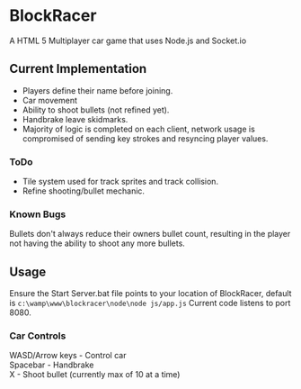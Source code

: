 BlockRacer
==========

A HTML 5 Multiplayer car game that uses Node.js and Socket.io

Current Implementation
----------------------

* Players define their name before joining.
* Car movement
* Ability to shoot bullets (not refined yet).
* Handbrake leave skidmarks.
* Majority of logic is completed on each client, network usage is compromised of sending key strokes and resyncing player values.

### ToDo

* Tile system used for track sprites and track collision.
* Refine shooting/bullet mechanic.

### Known Bugs
Bullets don't always reduce their owners bullet count, resulting in the player not having the ability to shoot any more bullets.


Usage
-----

Ensure the Start Server.bat file points to your location of BlockRacer, default is `c:\wamp\www\blockracer\node\node js/app.js`
Current code listens to port 8080.


### Car Controls

WASD/Arrow keys		-		Control car  
Spacebar 			-		Handbrake  
X					-		Shoot bullet (currently max of 10 at a time)


